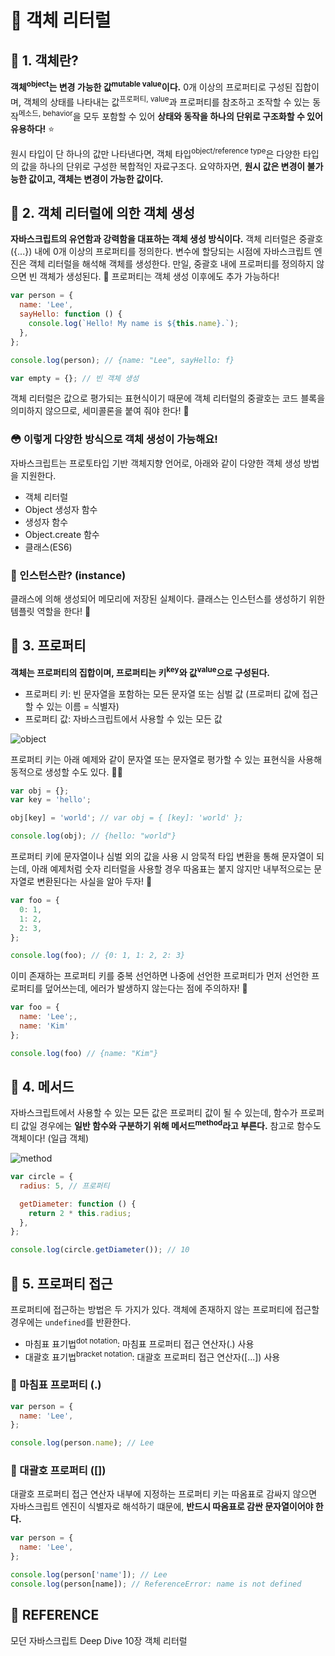 # 🚀 객체 리터럴

## 🔎 1. 객체란?

**객체<sup>object</sup>는 변경 가능한 값<sup>mutable value</sup>이다.** 0개 이상의 프로퍼티로 구성된 집합이며, 객체의 상태를 나타내는 값<sup>프로퍼티, value</sup>과 프로퍼티를 참조하고 조작할 수 있는 동작<sup>메소드, behavior</sup>을 모두 포함할 수 있어 **상태와 동작을 하나의 단위로 구조화할 수 있어 유용하다!** ⭐️

원시 타입이 단 하나의 값만 나타낸다면, 객체 타입<sup>object/reference type</sup>은 다양한 타입의 값을 하나의 단위로 구성한 복합적인 자료구조다. 요약하자면, **원시 값은 변경이 불가능한 값이고, 객체는 변경이 가능한 값이다.**

## 🔎 2. 객체 리터럴에 의한 객체 생성

**자바스크립트의 유연함과 강력함을 대표하는 객체 생성 방식이다.** 객체 리터럴은 중괄호({...}) 내에 0개 이상의 프로퍼티를 정의한다. 변수에 할당되는 시점에 자바스크립트 엔진은 객체 리터럴을 해석해 객체를 생성한다. 만일, 중괄호 내에 프로퍼티를 정의하지 않으면 빈 객체가 생성된다. 👀 프로퍼티는 객체 생성 이후에도 추가 가능하다!

```javascript
var person = {
  name: 'Lee',
  sayHello: function () {
    console.log(`Hello! My name is ${this.name}.`);
  },
};

console.log(person); // {name: "Lee", sayHello: f}

var empty = {}; // 빈 객체 생성
```

객체 리터럴은 값으로 평가되는 표현식이기 때문에 객체 리터럴의 중괄호는 코드 블록을 의미하지 않으므로, 세미콜론을 붙여 줘야 한다! 🚨

### 😳 이렇게 다양한 방식으로 객체 생성이 가능해요!

자바스크립트는 프로토타입 기반 객체지향 언어로, 아래와 같이 다양한 객체 생성 방법을 지원한다.

- 객체 리터럴
- Object 생성자 함수
- 생성자 함수
- Object.create 함수
- 클래스(ES6)

### 🧐 인스턴스란? (instance)

클래스에 의해 생성되어 메모리에 저장된 실체이다. 클래스는 인스턴스를 생성하기 위한 템플릿 역할을 한다! 📄

## 🔎 3. 프로퍼티

**객체는 프로퍼티의 집합이며, 프로퍼티는 키<sup>key</sup>와 값<sup>value</sup>으로 구성된다.**

- 프로퍼티 키: 빈 문자열을 포함하는 모든 문자열 또는 심벌 값 (프로퍼티 값에 접근할 수 있는 이름 = 식별자)
- 프로퍼티 값: 자바스크립트에서 사용할 수 있는 모든 값

![object](https://velog.velcdn.com/images/soy_4156/post/8cd719f4-ae11-401d-8d43-a7118a17b861/image.jpg)

프로퍼티 키는 아래 예제와 같이 문자열 또는 문자열로 평가할 수 있는 표현식을 사용해 동적으로 생성할 수도 있다. 🏃‍♀️

```javascript
var obj = {};
var key = 'hello';

obj[key] = 'world'; // var obj = { [key]: 'world' };

console.log(obj); // {hello: "world"}
```

프로퍼티 키에 문자열이나 심벌 외의 값을 사용 시 암묵적 타입 변환을 통해 문자열이 되는데, 아래 예제처럼 숫자 리터럴을 사용할 경우 따옴표는 붙지 않지만 내부적으로는 문자열로 변환된다는 사실을 알아 두자! 🤔

```javascript
var foo = {
  0: 1,
  1: 2,
  2: 3,
};

console.log(foo); // {0: 1, 1: 2, 2: 3}
```

이미 존재하는 프로퍼티 키를 중복 선언하면 나중에 선언한 프로퍼티가 먼저 선언한 프로퍼티를 덮어쓰는데, 에러가 발생하지 않는다는 점에 주의하자! 🚨

```javascript
var foo = {
  name: 'Lee';,
  name: 'Kim'
};

console.log(foo) // {name: "Kim"}
```

## 🔎 4. 메서드

자바스크립트에서 사용할 수 있는 모든 값은 프로퍼티 값이 될 수 있는데, 함수가 프로퍼티 값일 경우에는 **일반 함수와 구분하기 위해 메서드<sup>method</sup>라고 부른다.** 참고로 함수도 객체이다! (일급 객체)

![method](https://velog.velcdn.com/images/soy_4156/post/ea115f97-83a1-4360-b68e-1603e8826f6e/image.jpg)

```javascript
var circle = {
  radius: 5, // 프로퍼티

  getDiameter: function () {
    return 2 * this.radius;
  },
};

console.log(circle.getDiameter()); // 10
```

## 🔎 5. 프로퍼티 접근

프로퍼티에 접근하는 방법은 두 가지가 있다. 객체에 존재하지 않는 프로퍼티에 접근할 경우에는 `undefined`를 반환한다.

- 마침표 표기법<sup>dot notation</sup>: 마침표 프로퍼티 접근 연산자(.) 사용
- 대괄호 표기법<sup>bracket notation</sup>: 대괄호 프로퍼티 접근 연산자([...]) 사용

### 💬 마침표 프로퍼티 (.)

```javascript
var person = {
  name: 'Lee',
};

console.log(person.name); // Lee
```

### 💬 대괄호 프로퍼티 ([])

대괄호 프로퍼티 접근 연산자 내부에 지정하는 프로퍼티 키는 따옴표로 감싸지 않으면 자바스크립트 엔진이 식별자로 해석하기 떄문에, **반드시 따옴표로 감싼 문자열이어야 한다.**

```javascript
var person = {
  name: 'Lee',
};

console.log(person['name']); // Lee
console.log(person[name]); // ReferenceError: name is not defined
```

## 👀 REFERENCE

모던 자바스크립트 Deep Dive 10장 객체 리터럴
